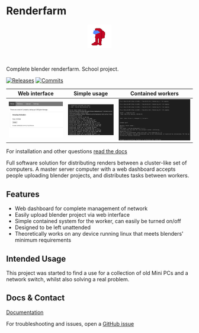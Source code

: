 # Renderfarm

<p align="center">
    <img src="./doc/img/icon.png">
</p>

<br>

Complete blender renderfarm. School project.

[![Releases](https://badgen.net/github/release/Arkanic/renderfarm)](https://github.com/Arkanic/renderfarm/releases)
[![Commits](https://badgen.net/github/watchers/Arkanic/renderfarm)](https://github.com/Arkanic/renderfarm)

Web interface | Simple usage | Contained workers
--- | --- | ---
![Image 1](./doc/img/readme-dashboard.png) | ![Image 2](./doc/img/server-logs.png) | ![Image 3](./doc/img/worker-logs.png)

For installation and other questions [read the docs](./doc/README.md)


Full software solution for distributing renders between a cluster-like set of computers. A master server computer with a web dashboard accepts people uploading blender projects, and distributes tasks between workers.

## Features
- Web dashboard for complete management of network
- Easily upload blender project via web interface
- Simple contained system for the worker, can easily be turned on/off
- Designed to be left unattended
- Theoretically works on any device running linux that meets blenders' minimum requirements

## Intended Usage
This project was started to find a use for a collection of old Mini PCs and a network switch, whilst also solving a real problem.

## Docs & Contact
[Documentation](./doc/README.md)

For troubleshooting and issues, open a [GitHub issue](https://github.com/Arkanic/renderfarm/issues/new)